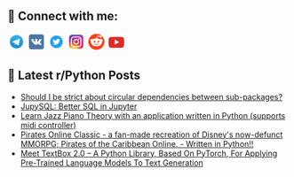 ## 🔎 Connect with me:
[<img src="https://github.com/bullbesh/bullbesh/blob/main/images/Telegram.png" width="32" height="32" />](https://t.me/bullbesh)
[<img src="https://github.com/bullbesh/bullbesh/blob/main/images/VK.png" width="32" height="32" />](https://vk.com/bullbesh)
[<img src="https://github.com/bullbesh/bullbesh/blob/main/images/Twitter.png" width="32" height="32" />](https://twitter.com/bullbesh1)
[<img src="https://github.com/bullbesh/bullbesh/blob/main/images/Instagram.png" width="32" height="32" />](https://www.instagram.com/bullbesh)
[<img src="https://github.com/bullbesh/bullbesh/blob/main/images/Reddit.png" width="32" height="32" />](https://www.reddit.com/user/bullbesh)
[<img src="https://github.com/bullbesh/bullbesh/blob/main/images/YouTube.png" width="32" height="32" />](https://www.youtube.com/channel/UCtfjRs6uzgq5mfm8S06WTcg)

## 📕 Latest r/Python Posts
<!-- BLOG-POST-LIST:START -->
- [Should I be strict about circular dependencies between sub-packages?](https://www.reddit.com/r/Python/comments/103areb/should_i_be_strict_about_circular_dependencies/)
- [JupySQL: Better SQL in Jupyter](https://www.reddit.com/r/Python/comments/1039zv1/jupysql_better_sql_in_jupyter/)
- [Learn Jazz Piano Theory with an application written in Python &lpar;supports midi controller&rpar;](https://www.reddit.com/r/Python/comments/103706z/learn_jazz_piano_theory_with_an_application/)
- [Pirates Online Classic - a fan-made recreation of Disney&#39;s now-defunct MMORPG; Pirates of the Caribbean Online. - Written in Python!!](https://www.reddit.com/r/Python/comments/1036tsv/pirates_online_classic_a_fanmade_recreation_of/)
- [Meet TextBox 2.0 – A Python Library, Based On PyTorch, For Applying Pre-Trained Language Models To Text Generation](https://www.reddit.com/r/Python/comments/1036ged/meet_textbox_20_a_python_library_based_on_pytorch/)
<!-- BLOG-POST-LIST:END -->
